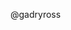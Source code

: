 @gadryross



<!---
gadryross/gadryross is a ✨ special ✨ repository because its `README.md` (this file) appears on your GitHub profile.
You can click the Preview link to take a look at your changes.
--->

